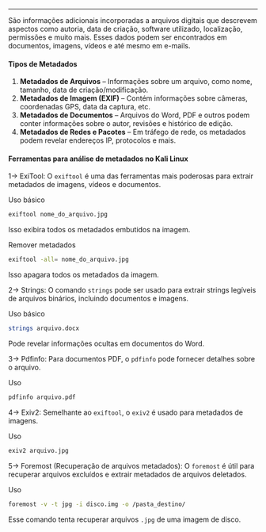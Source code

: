  
---
São informações adicionais incorporadas a arquivos digitais que descrevem aspectos como autoria, data de criação, software utilizado, localização, permissões e muito mais. Esses dados podem ser encontrados em documentos, imagens, vídeos e até mesmo em e-mails.

#### Tipos de Metadados

1. **Metadados de Arquivos** – Informações sobre um arquivo, como nome, tamanho, data de criação/modificação.
2. **Metadados de Imagem (EXIF)** – Contém informações sobre câmeras, coordenadas GPS, data da captura, etc.
3. **Metadados de Documentos** – Arquivos do Word, PDF e outros podem conter informações sobre o autor, revisões e histórico de edição.
4. **Metadados de Redes e Pacotes** – Em tráfego de rede, os metadados podem revelar endereços IP, protocolos e mais.

#### Ferramentas para análise de metadados no Kali Linux

1-> ExiTool:
O `exiftool` é uma das ferramentas mais poderosas para extrair metadados de imagens, vídeos e documentos.

Uso básico
```bash
exiftool nome_do_arquivo.jpg
```
Isso exibira todos os metadados embutidos na imagem.

Remover metadados
```bash
exiftool -all= nome_do_arquivo.jpg
```
Isso apagara todos os metadados da imagem.

2-> Strings:
O comando `strings` pode ser usado para extrair strings legíveis de arquivos binários, incluindo documentos e imagens.

Uso básico
```bash
strings arquivo.docx
```
Pode revelar informações ocultas em documentos do Word.

3-> Pdfinfo:
Para documentos PDF, o `pdfinfo` pode fornecer detalhes sobre o arquivo.

Uso
```bash
pdfinfo arquivo.pdf
```

4-> Exiv2:
Semelhante ao `exiftool`, o `exiv2` é usado para metadados de imagens.

Uso
```bash
exiv2 arquivo.jpg
```

5-> Foremost (Recuperação de arquivos metadados):
O `foremost` é útil para recuperar arquivos excluídos e extrair metadados de arquivos deletados.

Uso
```bash
foremost -v -t jpg -i disco.img -o /pasta_destino/
```
Esse comando tenta recuperar arquivos `.jpg` de uma imagem de disco.